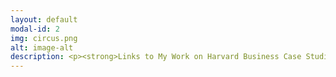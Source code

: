 ```yaml
---
layout: default
modal-id: 2
img: circus.png
alt: image-alt
description: <p><strong>Links to My Work on Harvard Business Case Studies</strong></p><br></br><a href="PDF/paper-3.pdf">Big Pharma and Biotech FDA Processes and M&A</a><br></br><a href = "PDF/paper-4.pdf">WeWork and Theranos, Does Corporate Governance Work?</a><br></br><a href = "PDF/paper-2.pdf">Disney's International Expansion Strategy</a>
---
```

